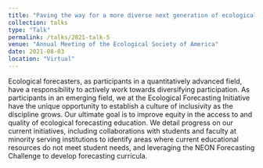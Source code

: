 ```yaml
---
title: "Paving the way for a more diverse next generation of ecological forecasters"
collection: talks
type: "Talk"
permalink: /talks/2021-talk-5
venue: "Annual Meeting of the Ecological Society of America"
date: 2021-08-03
location: "Virtual"
---
```


Ecological forecasters, as participants in a quantitatively advanced field, have a responsibility to actively work towards diversifying participation. As participants in an emerging field, we at the Ecological Forecasting Initiative have the unique opportunity to establish a culture of inclusivity as the discipline grows. Our ultimate goal is to improve equity in the access to and quality of ecological forecasting education. We detail progress on our current initiatives, including collaborations with students and faculty at minority serving institutions to identify areas where current educational resources do not meet student needs, and leveraging the NEON Forecasting Challenge to develop forecasting curricula.
